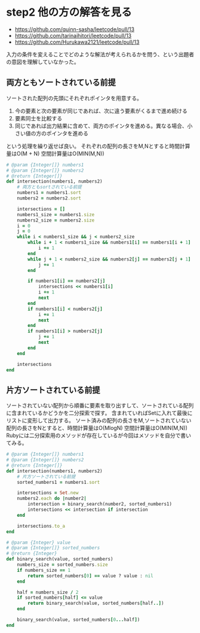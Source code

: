 # step2 他の方の解答を見る
- https://github.com/quinn-sasha/leetcode/pull/13
- https://github.com/tarinaihitori/leetcode/pull/13
- https://github.com/Hurukawa2121/leetcode/pull/13

入力の条件を変えることでどのような解法が考えられるかを問う、という出題者の意図を理解していなかった。

## 両方ともソートされている前提
ソートされた配列の先頭にそれぞれポインタを用意する。
1. 今の要素と次の要素が同じであれば、次に違う要素がくるまで進め続ける
2. 要素同士を比較する
3. 同じであれば出力結果に含めて、両方のポインタを進める。異なる場合、小さい値の方のポインタを進める

という処理を繰り返せば良い。
それぞれの配列の長さをM,Nとすると時間計算量はO(M + N)
空間計算量はO(MIN(M,N))

```ruby
# @param {Integer[]} numbers1
# @param {Integer[]} numbers2
# @return {Integer[]}
def intersection(numbers1, numbers2)
    # 両方ともsortされている前提
    numbers1 = numbers1.sort
    numbers2 = numbers2.sort

    intersections = []
    numbers1_size = numbers1.size
    numbers2_size = numbers2.size
    i = 0
    j = 0
    while i < numbers1_size && j < numbers2_size
        while i + 1 < numbers1_size && numbers1[i] == numbers1[i + 1]
            i += 1
        end
        while j + 1 < numbers2_size && numbers2[j] == numbers2[j + 1]
            j += 1 
        end

        if numbers1[i] == numbers2[j]
            intersections << numbers1[i]
            i += 1
            next
        end
        if numbers1[i] < numbers2[j]
            i += 1
            next
        end
        if numbers1[i] > numbers2[j]
            j += 1
            next
        end
    end

    intersections
end
```

## 片方ソートされている前提
ソートされていない配列から順番に要素を取り出すして、ソートされている配列に含まれているかどうかを二分探索で探す。
含まれていればSetに入れて最後にリストに変形して出力する。
ソート済みの配列の長さをM,ソートされていない配列の長さをNとすると、時間計算量はO(MlogN)
空間計算量はO(MIN(M,N))
Rubyには二分探索用のメソッドが存在しているが今回はメソッドを自分で書いてみる。

```ruby
# @param {Integer[]} numbers1
# @param {Integer[]} numbers2
# @return {Integer[]}
def intersection(numbers1, numbers2)
    # 片方ソートされている前提
    sorted_numbers1 = numbers1.sort

    intersections = Set.new
    numbers2.each do |number2|
        intersection = binary_search(number2, sorted_numbers1)
        intersections << intersection if intersection
    end

    intersections.to_a
end

# @param {Integer} value
# @param {Integer[]} sorted_numbers
# @return {Integer}
def binary_search(value, sorted_numbers)
    numbers_size = sorted_numbers.size 
    if numbers_size == 1
        return sorted_numbers[0] == value ? value : nil
    end

    half = numbers_size / 2
    if sorted_numbers[half] <= value
        return binary_search(value, sorted_numbers[half..])
    end

    binary_search(value, sorted_numbers[0...half])
end
```
